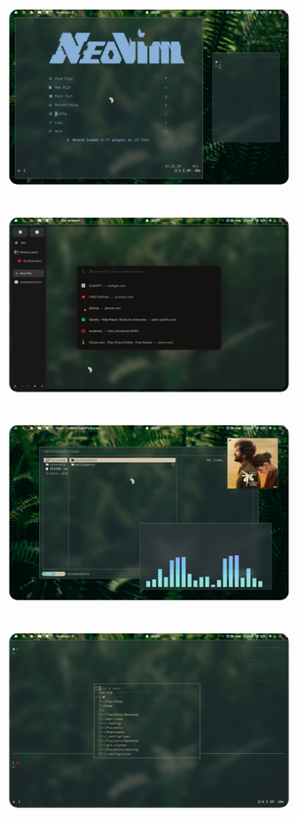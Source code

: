 <div align="center">
<img src="Pictures/screenshots/screenshot-3.png" alt="Screenshot 3" width="600" style="border-radius: 15px; margin: 20px 0;" />
</div>
<br>
<div align="center">
<img src="Pictures/screenshots/browser-screenshot.png" alt="Browser Screenshot" width="600" style="border-radius: 15px; margin: 20px 0;" />
</div>
<br>
<div align="center">
<img src="Pictures/screenshots/screenshot-1.png" alt="Screenshot 1" width="600" style="border-radius: 15px; margin: 20px 0;" />
</div>
<br>

<div align="center">
<img src="Pictures/screenshots/screenshot-2.png" alt="Screenshot 2" width="600" style="border-radius: 15px; margin: 20px 0;" />
</div>


